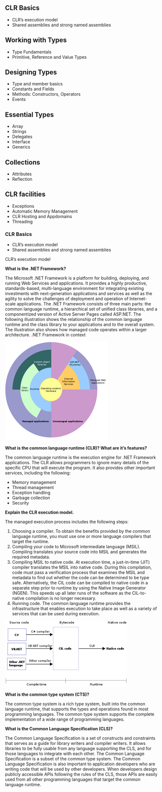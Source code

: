 ## CLR Basics
- CLR’s execution model
- Shared assemblies and strong named assemblies


## Working with Types
- Type Fundamentals
- Primitive, Reference and Value Types


## Designing Types
- Type and member basics
- Constants and Fields
- Methods: Constructors, Operators 
- Events

## Essential Types
- Array
- Strings
- Delegates
- Interface
- Generics 
   
## Collections
- Attributes
- Reflection 

## CLR facilities
- Exceptions
- Automatic Memory Management
- CLR Hosting and Appdomains
- Threading



### CLR Basics
- CLR’s execution model
- Shared assemblies and strong named assemblies


CLR’s execution model

**What is the .NET Framework?**

The Microsoft .NET Framework is a platform for building, deploying, and running Web Services and applications. It provides a highly productive, standards-based, multi-language environment for integrating existing investments with next-generation applications and services as well as the agility to solve the challenges of deployment and operation of Internet-scale applications. The .NET Framework consists of three main parts: the common language runtime, a hierarchical set of unified class libraries, and a componentized version of Active Server Pages called ASP.NET.
The following illustration shows the relationship of the common language runtime and the class library to your applications and to the overall system. The illustration also shows how managed code operates within a larger architecture.
                                             .NET Framework in context
                                                                                          
<img src="./assets/.NET_framework.png">


**What is the common language runtime (CLR)? What are it’s features?**

The common language runtime is the execution engine for .NET Framework applications. The CLR allows programmers to ignore many details of the specific CPU that will execute the program. It also provides other important services, including the following:
- Memory management
- Thread management
- Exception handling
- Garbage collection
- Security

**Explain the CLR execution model.**

The managed execution process includes the following steps: 
1.	Choosing a compiler. 
To obtain the benefits provided by the common language runtime, you must use one or more language compilers that target the runtime. 
2.	Compiling your code to Microsoft intermediate language (MSIL). 
Compiling translates your source code into MSIL and generates the required metadata. 
3.	Compiling MSIL to native code. 
At execution time, a just-in-time (JIT) compiler translates the MSIL into native code. During this compilation, code must pass a verification process that examines the MSIL and metadata to find out whether the code can be determined to be type safe. Alternatively, the CIL code can be compiled to native code in a separate step prior to runtime by using the Native Image Generator (NGEN). This speeds up all later runs of the software as the CIL-to-native compilation is no longer necessary.
4.	Running code. 
The common language runtime provides the infrastructure that enables execution to take place as well as a variety of services that can be used during execution.

<img src="./assets/CLR_execution_model.png">

**What is the common type system (CTS)?**

The common type system is a rich type system, built into the common language runtime, that supports the types and operations found in most programming languages. The common type system supports the complete implementation of a wide range of programming languages. 

**What is the Common Language Specification (CLS)?**

The Common Language Specification is a set of constructs and constraints that serves as a guide for library writers and compiler writers. It allows libraries to be fully usable from any language supporting the CLS, and for those languages to integrate with each other. The Common Language Specification is a subset of the common type system. The Common Language Specification is also important to application developers who are writing code that will be used by other developers. When developers design publicly accessible APIs following the rules of the CLS, those APIs are easily used from all other programming languages that target the common language runtime.

